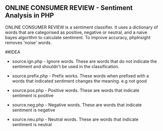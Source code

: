 ONLINE CONSUMER REVIEW - Sentiment Analysis in PHP
---------

ONLINE CONSUMER REVIEW is a sentiment classifier. It uses a dictionary of words that are 
categorised as positive, negative or neutral, and a naive bayes algorithm to
calculate sentiment. To improve accuracy, phpInsight removes 'noise' words. 

##IDEA
* source.ign.php - Ignore words. These are words that do not indicate the sentiment and shouldn't be used in the classification.

* source.prefix.php - Prefix works. These words when prefixed with a words that indicated sentiment changes the meaning. e.g not good

* source.pos.php - Positive words. These are words that indicate sentiment is positive

* source.neg.php - Negative words. These are words that indicate sentiment is negative

* source.neu.php - Neutral words. These are words that indicate sentiment is neutral
